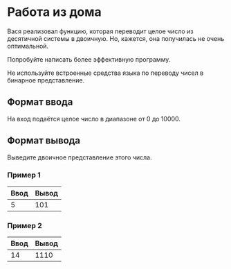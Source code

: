 # Работа из дома

Вася реализовал функцию, которая переводит целое число из десятичной системы в двоичную. Но, кажется, она получилась не очень оптимальной.

Попробуйте написать более эффективную программу.

Не используйте встроенные средства языка по переводу чисел в бинарное представление.

## Формат ввода

На вход подаётся целое число в диапазоне от 0 до 10000.

## Формат вывода

Выведите двоичное представление этого числа.

### Пример 1

| Ввод | Вывод |
|------|-------|
| 5    | 101   |

### Пример 2


| Ввод | Вывод |
|------|-------|
| 14   | 1110  |